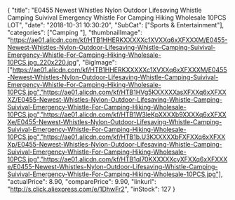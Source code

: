 {
	"title": "E0455 Newest Whistles Nylon Outdoor Lifesaving Whistle Camping Suivival Emergency Whistle For Camping Hiking Wholesale 10PCS LOT",
	"date": "2018-10-31 10:30:20",
	"SubCat": ["Sports & Entertainment"],
	"categories": ["Camping "],
	"thumbnailImage": "https://ae01.alicdn.com/kf/HTB1HHERKXXXXXc1XVXXq6xXFXXXM/E0455-Newest-Whistles-Nylon-Outdoor-Lifesaving-Whistle-Camping-Suivival-Emergency-Whistle-For-Camping-Hiking-Wholesale-10PCS.jpg_220x220.jpg",
	"BigImage": ["https://ae01.alicdn.com/kf/HTB1HHERKXXXXXc1XVXXq6xXFXXXM/E0455-Newest-Whistles-Nylon-Outdoor-Lifesaving-Whistle-Camping-Suivival-Emergency-Whistle-For-Camping-Hiking-Wholesale-10PCS.jpg","https://ae01.alicdn.com/kf/HTB1HVg5KXXXXXasXFXXq6xXFXXXZ/E0455-Newest-Whistles-Nylon-Outdoor-Lifesaving-Whistle-Camping-Suivival-Emergency-Whistle-For-Camping-Hiking-Wholesale-10PCS.jpg","https://ae01.alicdn.com/kf/HTB1W3leKpXXXXb9XXXXq6xXFXXXe/E0455-Newest-Whistles-Nylon-Outdoor-Lifesaving-Whistle-Camping-Suivival-Emergency-Whistle-For-Camping-Hiking-Wholesale-10PCS.jpg","https://ae01.alicdn.com/kf/HTB1b.U3KXXXXXbFXFXXq6xXFXXXp/E0455-Newest-Whistles-Nylon-Outdoor-Lifesaving-Whistle-Camping-Suivival-Emergency-Whistle-For-Camping-Hiking-Wholesale-10PCS.jpg","https://ae01.alicdn.com/kf/HTB1ql70KXXXXXcyXFXXq6xXFXXXe/E0455-Newest-Whistles-Nylon-Outdoor-Lifesaving-Whistle-Camping-Suivival-Emergency-Whistle-For-Camping-Hiking-Wholesale-10PCS.jpg"],
	"actualPrice": 8.90,
	"comparePrice": 9.90,
	"linkurl": "http://s.click.aliexpress.com/e/1DhwFr2",
	"inStock": 127
}
